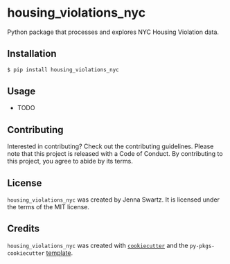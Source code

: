 # housing_violations_nyc

Python package that processes and explores NYC Housing Violation data.

## Installation

```bash
$ pip install housing_violations_nyc
```

## Usage

- TODO

## Contributing

Interested in contributing? Check out the contributing guidelines. Please note that this project is released with a Code of Conduct. By contributing to this project, you agree to abide by its terms.

## License

`housing_violations_nyc` was created by Jenna Swartz. It is licensed under the terms of the MIT license.

## Credits

`housing_violations_nyc` was created with [`cookiecutter`](https://cookiecutter.readthedocs.io/en/latest/) and the `py-pkgs-cookiecutter` [template](https://github.com/py-pkgs/py-pkgs-cookiecutter).
